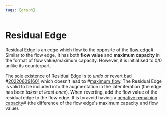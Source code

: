 ```yaml
---
tags: [graph]
---
```


# Residual Edge

Residual Edge is an edge which flow to the opposite of the
[flow edge](202206091453.md)#. Similar to the flow edge, it has both **flow
value** and **maximum capacity** in the format of flow value/maximum capacity.
However, it is initialised to 0/0 unlike its counterpart.

The sole existence of Residual Edge is to *undo* or revert bad #[202206091601](202206091601.md)
which doesn't lead to #[maximum flow](202206091105.md). The Residual Edge is valid
to be included into the augmentation in the later iteration (the edge has been
*taken at least once*). When reverting, add the flow value of the residual edge
to the flow edge. It is to avoid having a
[negative remaining capacity](202206091453.md)# (the difference of the flow edge's
maximum capacity and flow value).
